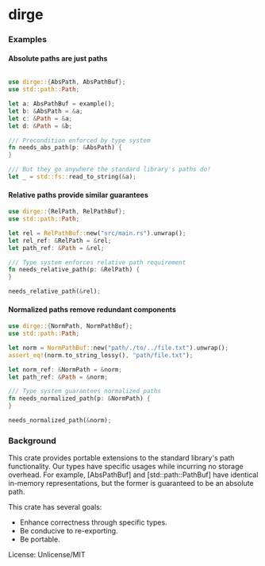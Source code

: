 # dirge

### Examples

#### Absolute paths are just paths
```rust

use dirge::{AbsPath, AbsPathBuf};
use std::path::Path;

let a: AbsPathBuf = example();
let b: &AbsPath = &a;
let c: &Path = &a;
let d: &Path = &b;

/// Precondition enforced by type system
fn needs_abs_path(p: &AbsPath) {
}

/// But they go anywhere the standard library's paths do!
let _ = std::fs::read_to_string(&a);
```

#### Relative paths provide similar guarantees
```rust
use dirge::{RelPath, RelPathBuf};
use std::path::Path;

let rel = RelPathBuf::new("src/main.rs").unwrap();
let rel_ref: &RelPath = &rel;
let path_ref: &Path = &rel;

/// Type system enforces relative path requirement
fn needs_relative_path(p: &RelPath) {
}

needs_relative_path(&rel);
```

#### Normalized paths remove redundant components
```rust
use dirge::{NormPath, NormPathBuf};
use std::path::Path;

let norm = NormPathBuf::new("path/./to/../file.txt").unwrap();
assert_eq!(norm.to_string_lossy(), "path/file.txt");

let norm_ref: &NormPath = &norm;
let path_ref: &Path = &norm;

/// Type system guarantees normalized paths
fn needs_normalized_path(p: &NormPath) {
}

needs_normalized_path(&norm);
```

### Background
This crate provides portable extensions to the standard library's path functionality.
Our types have specific usages while incurring no storage overhead. For example, [AbsPathBuf]
and [std::path::PathBuf] have identical in-memory representations, but the former is guaranteed
to be an absolute path.

This crate has several goals:

- Enhance correctness through specific types.
- Be conducive to re-exporting.
- Be portable.

License: Unlicense/MIT
